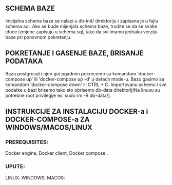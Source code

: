 ## SCHEMA BAZE

Inicijalna schema baze se nalazi u db-init/ direktoriju i zapisana je u fajlu schema.sql. Ako se bude mijenjala schema baze, trudite se da se svake iduce izmjene zapisuju u schema.sql, tako da svi imamo jednaku verziju baze pri ponovnom pokretanju.

## POKRETANJE I GASENJE BAZE, BRISANJE PODATAKA

Bazu postgresql i njen gui pgadmin pokrecemo sa komandom 'docker-compose up' ili 'docker-compose up -d' u detach mode-u. Bazu gasimo sa komandom 'docker-compose down' ili CTRL + C.
Importovanu schemu i sve podatke u bazi brisemo tako sto obrisemo db-data direktorij(Na linuxu su potrebne root privilegije ex. sudo rm -R db-data/).

## INSTRUKCIJE ZA INSTALACIJU DOCKER-a i DOCKER-COMPOSE-a ZA WINDOWS/MACOS/LINUX

### PREREQUISITES:
Docker engine, Docker client, Docker compose .

### UPUTE:
LINUX: 
WINDOWS: 
MACOS: 
